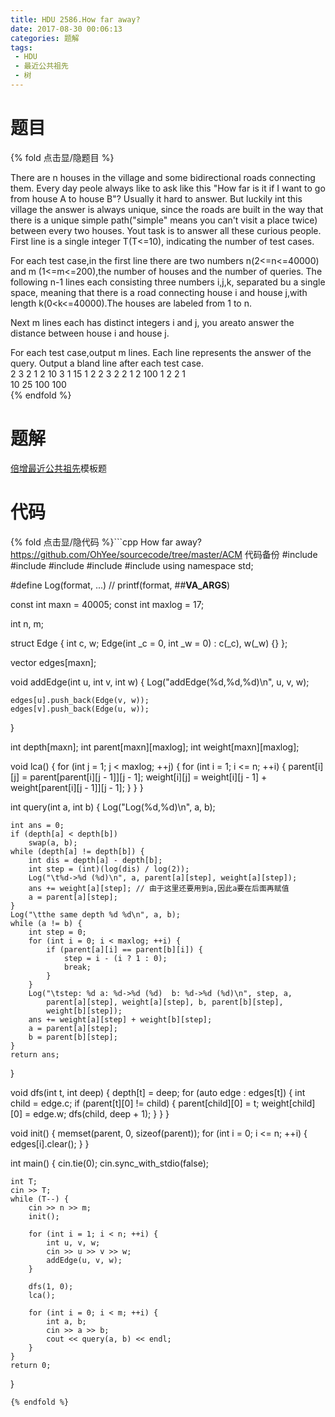 ```yaml
---
title: HDU 2586.How far away?
date: 2017-08-30 00:06:13
categories: 题解
tags:
 - HDU
 - 最近公共祖先
 - 树
---
```


# 题目

{% fold 点击显/隐题目 %}
<div class="oj"><div class="part" title="Description">
There are n houses in the village and some bidirectional roads connecting them. Every day peole always like to ask like this "How far is it if I want to go from house A to house B"? Usually it hard to answer. But luckily int this village the answer is always unique, since the roads are built in the way that there is a unique simple path("simple" means you can't visit a place twice) between every two houses. Yout task is to answer all these curious people.

</div><div class="part" title="Input">
First line is a single integer T(T&lt;=10), indicating the number of test cases. 

For each test case,in the first line there are two numbers n(2&lt;=n&lt;=40000) and m (1&lt;=m&lt;=200),the number of houses and the number of queries. The following n-1 lines each consisting three numbers i,j,k, separated bu a single space, meaning that there is a road connecting house i and house j,with length k(0&lt;k&lt;=40000).The houses are labeled from 1 to n. 

Next m lines each has distinct integers i and j, you areato answer the distance between house i and house j.

</div><div class="part" title="Output">
For each test case,output m lines. Each line represents the answer of the query. Output a bland line after each test case.

</div><div class="samp"><div class="clear"></div><div class="input part" title="Sample Input">
2
3 2
1 2 10
3 1 15
1 2
2 3
2 2
1 2 100
1 2
2 1

</div><div class="output part" title="Sample Output">
10
25
100
100

</div><div class="clear"></div></div></div>
{% endfold %}

<!--more-->
# 题解

[倍增最近公共祖先](/post/Algorithm/LCA.html)模板题

# 代码
{% fold 点击显/隐代码 %}```cpp How far away? https://github.com/OhYee/sourcecode/tree/master/ACM 代码备份
#include <cmath>
#include <cstdio>
#include <cstring>
#include <iostream>
#include <vector>
using namespace std;

#define Log(format, ...) // printf(format, ##__VA_ARGS__)

const int maxn = 40005;
const int maxlog = 17;

int n, m;

struct Edge {
    int c, w;
    Edge(int _c = 0, int _w = 0) : c(_c), w(_w) {}
};

vector<Edge> edges[maxn];

void addEdge(int u, int v, int w) {
    Log("addEdge(%d,%d,%d)\n", u, v, w);

    edges[u].push_back(Edge(v, w));
    edges[v].push_back(Edge(u, w));
}

int depth[maxn];
int parent[maxn][maxlog];
int weight[maxn][maxlog];

void lca() {
    for (int j = 1; j < maxlog; ++j) {
        for (int i = 1; i <= n; ++i) {
            parent[i][j] = parent[parent[i][j - 1]][j - 1];
            weight[i][j] = weight[i][j - 1] + weight[parent[i][j - 1]][j - 1];
        }
    }
}

int query(int a, int b) {
    Log("Log(%d,%d)\n", a, b);

    int ans = 0;
    if (depth[a] < depth[b])
        swap(a, b);
    while (depth[a] != depth[b]) {
        int dis = depth[a] - depth[b];
        int step = (int)(log(dis) / log(2));
        Log("\t%d->%d (%d)\n", a, parent[a][step], weight[a][step]);
        ans += weight[a][step]; // 由于这里还要用到a,因此a要在后面再赋值
        a = parent[a][step];
    }
    Log("\tthe same depth %d %d\n", a, b);
    while (a != b) {
        int step = 0;
        for (int i = 0; i < maxlog; ++i) {
            if (parent[a][i] == parent[b][i]) {
                step = i - (i ? 1 : 0);
                break;
            }
        }
        Log("\tstep: %d a: %d->%d (%d)  b: %d->%d (%d)\n", step, a,
            parent[a][step], weight[a][step], b, parent[b][step],
            weight[b][step]);
        ans += weight[a][step] + weight[b][step];
        a = parent[a][step];
        b = parent[b][step];
    }
    return ans;
}

void dfs(int t, int deep) {
    depth[t] = deep;
    for (auto edge : edges[t]) {
        int child = edge.c;
        if (parent[t][0] != child) {
            parent[child][0] = t;
            weight[child][0] = edge.w;
            dfs(child, deep + 1);
        }
    }
}

void init() {
    memset(parent, 0, sizeof(parent));
    for (int i = 0; i <= n; ++i) {
        edges[i].clear();
    }
}

int main() {
    cin.tie(0);
    cin.sync_with_stdio(false);

    int T;
    cin >> T;
    while (T--) {
        cin >> n >> m;
        init();

        for (int i = 1; i < n; ++i) {
            int u, v, w;
            cin >> u >> v >> w;
            addEdge(u, v, w);
        }

        dfs(1, 0);
        lca();

        for (int i = 0; i < m; ++i) {
            int a, b;
            cin >> a >> b;
            cout << query(a, b) << endl;
        }
    }
    return 0;
}
```
{% endfold %}
